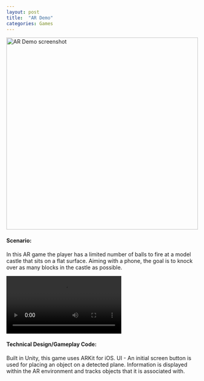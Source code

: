 ```yaml
---
layout: post
title:  "AR Demo"
categories: Games
---
```


<a href="{{site.url}}/games/2018/07/20/ar-demo.html"><img src="{{site.url}}/assets/img/ARDemoScreenshot1.jpg" alt="AR Demo screenshot" height="500px"/></a>

#### Scenario:
In this AR game the player has a limited number of balls to fire at a model castle that sits on a flat surface. Aiming with a phone, the goal is to knock over as many blocks in the castle as possible.

<p>
<video autoplay loop defaultMuted>
  <source src="{{site.url}}/assets/video/ARDemoBallFireClip.mp4" type="video/mp4">
</video>
</p>

#### Technical Design/Gameplay Code:
Built in Unity, this game uses ARKit for iOS.
UI - An initial screen button is used for placing an object on a detected plane.
Information is displayed within the AR environment and tracks objects that it is associated with.